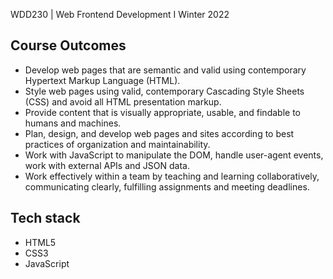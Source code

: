 WDD230 | Web Frontend Development I
Winter 2022

## Course Outcomes
- Develop web pages that are semantic and valid using contemporary Hypertext Markup Language (HTML).
- Style web pages using valid, contemporary Cascading Style Sheets (CSS) and avoid all HTML presentation markup.
- Provide content that is visually appropriate, usable, and findable to humans and machines.
- Plan, design, and develop web pages and sites according to best practices of organization and maintainability.
- Work with JavaScript to manipulate the DOM, handle user-agent events, work with external APIs and JSON data.
- Work effectively within a team by teaching and learning collaboratively, communicating clearly, fulfilling assignments and meeting deadlines.

## Tech stack
- HTML5
- CSS3
- JavaScript

